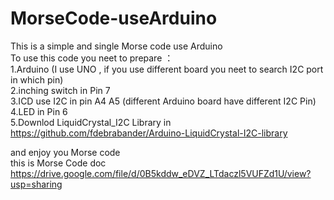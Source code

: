 # MorseCode-useArduino  
This is a simple and single Morse code use Arduino  
To use this code you neet to prepare ：  
1.Arduino (I use UNO , if you use different board you neet to search I2C port in which pin)  
2.inching switch in Pin 7   
3.ICD use I2C in pin  A4 A5 (different Arduino board have different I2C Pin)  
4.LED in Pin 6  
5.Downlod LiquidCrystal_I2C Library in https://github.com/fdebrabander/Arduino-LiquidCrystal-I2C-library  

and enjoy you Morse code   
this is Morse Code doc  
https://drive.google.com/file/d/0B5kddw_eDVZ_LTdaczl5VUFZd1U/view?usp=sharing  
